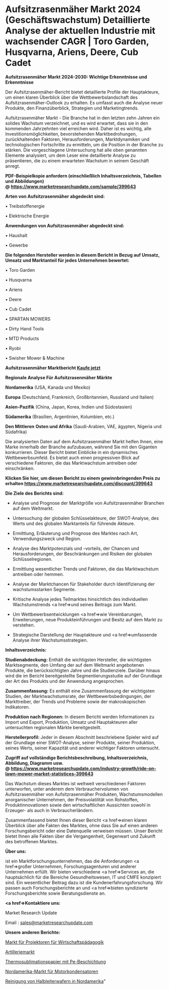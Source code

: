 # Aufsitzrasenmäher Markt 2024 (Geschäftswachstum) Detaillierte Analyse der aktuellen Industrie mit wachsender CAGR | Toro Garden, Husqvarna, Ariens, Deere, Cub Cadet

<strong>Aufsitzrasenmäher Markt 2024-2030: Wichtige Erkenntnisse und Erkenntnisse</strong>

Der Aufsitzrasenmäher-Bericht bietet detaillierte Profile der Hauptakteure, um einen klaren Überblick über die Wettbewerbslandschaft des Aufsitzrasenmäher-Outlook zu erhalten. Es umfasst auch die Analyse neuer Produkte, den Finanzüberblick, Strategien und Marketingtrends.

Aufsitzrasenmäher Markt - Die Branche hat in den letzten zehn Jahren ein solides Wachstum verzeichnet, und es wird erwartet, dass sie in den kommenden Jahrzehnten viel erreichen wird. Daher ist es wichtig, alle Investitionsmöglichkeiten, bevorstehenden Marktbedrohungen, zurückhaltenden Faktoren, Herausforderungen, Marktdynamiken und technologischen Fortschritte zu ermitteln, um die Position in der Branche zu stärken. Die vorgeschlagene Untersuchung hat alle oben genannten Elemente analysiert, um dem Leser eine detaillierte Analyse zu präsentieren, die zu einem erwarteten Wachstum in seinem Geschäft anregt.

<strong><b>PDF-Beispielkopie anfordern (einschließlich Inhaltsverzeichnis, Tabellen und Abbildungen) @ </b></strong><strong><a href=https://www.marketresearchupdate.com/sample/399643><strong>https://www.marketresearchupdate.com/sample/399643</u></a></strong></strong>

<strong>Arten von Aufsitzrasenmäher abgedeckt sind:</strong>

• Treibstoffenergie

• Elektrische Energie

<strong>Anwendungen von Aufsitzrasenmäher abgedeckt sind:</strong>

• Haushalt

• Gewerbe

<strong>Die folgenden Hersteller werden in diesem Bericht in Bezug auf Umsatz, Umsatz und Marktanteil für jedes Unternehmen bewertet:</strong>

• Toro Garden

• Husqvarna

• Ariens

• Deere

• Cub Cadet

• SPARTAN MOWERS

• Dirty Hand Tools

• MTD Products

• Ryobi

• Swisher Mower & Machine

<strong>Aufsitzrasenmäher Marktbericht <a href=https://www.marketresearchupdate.com/buynow/399643>Kaufe jetzt</a></strong>

<strong>Regionale Analyse Für Aufsitzrasenmäher Märkte</strong>

<strong>Nordamerika</strong> (USA, Kanada und Mexiko)

<strong>Europa</strong> (Deutschland, Frankreich, Großbritannien, Russland und Italien)

<strong>Asien-Pazifik</strong> (China, Japan, Korea, Indien und Südostasien)

<strong>Südamerika</strong> (Brasilien, Argentinien, Kolumbien, etc.)

<strong>Den Mittleren</strong> <strong>Osten und Afrika</strong> (Saudi-Arabien, VAE, ägypten, Nigeria und Südafrika)

Die analysierten Daten auf dem Aufsitzrasenmäher Markt helfen Ihnen, eine Marke innerhalb der Branche aufzubauen, während Sie mit den Giganten konkurrieren. Dieser Bericht bietet Einblicke in ein dynamisches Wettbewerbsumfeld. Es bietet auch einen progressiven Blick auf verschiedene Faktoren, die das Marktwachstum antreiben oder einschränken.

<strong>Klicken Sie hier, um diesen Bericht zu einem gewinnbringenden Preis zu erhalten
</strong><strong><a href=https://www.marketresearchupdate.com/discount/399643>https://www.marketresearchupdate.com/discount/399643</b></u></strong></a>

<strong>Die Ziele des Berichts sind:</strong>

- Analyse und Prognose der Marktgröße von Aufsitzrasenmäher Branchen auf dem Weltmarkt.

- Untersuchung der globalen Schlüsselakteure, der SWOT-Analyse, des Werts und des globalen Marktanteils für führende Akteure.

- Ermittlung, Erläuterung und Prognose des Marktes nach Art, Verwendungszweck und Region.

- Analyse des Marktpotenzials und -vorteils, der Chancen und Herausforderungen, der Beschränkungen und Risiken der globalen Schlüsselregionen.

- Ermittlung wesentlicher Trends und Faktoren, die das Marktwachstum antreiben oder hemmen.

- Analyse der Marktchancen für Stakeholder durch Identifizierung der wachstumsstarken Segmente.

- Kritische Analyse jedes Teilmarktes hinsichtlich des individuellen Wachstumstrends <a href=>und</a> seines Beitrags zum Markt.

- Um Wettbewerbsentwicklungen <a href=>wie</a> Vereinbarungen, Erweiterungen, neue Produkteinführungen und Besitz auf dem Markt zu verstehen.

- Strategische Darstellung der Hauptakteure und <a href=>umfas</a>sende Analyse ihrer Wachstumsstrategien.

<strong>Inhaltsverzeichnis:</strong>

<strong>Studienabdeckung:</strong> Enthält die wichtigsten Hersteller, die wichtigsten Marktsegmente, den Umfang der auf dem Weltmarkt angebotenen Produkte, die berücksichtigten Jahre und die Studienziele. Darüber hinaus wird die im Bericht bereitgestellte Segmentierungsstudie auf der Grundlage der Art des Produkts und der Anwendung angesprochen.

<strong>Zusammenfassung:</strong> Es enthält eine Zusammenfassung der wichtigsten Studien, der Marktwachstumsrate, der Wettbewerbsbedingungen, der Markttreiber, der Trends und Probleme sowie der makroskopischen Indikatoren.

<strong>Produktion nach Regionen:</strong> In diesem Bericht werden Informationen zu Import und Export, Produktion, Umsatz und Hauptakteuren aller untersuchten regionalen Märkte bereitgestellt.

<strong>Herstellerprofil:</strong> Jeder in diesem Abschnitt beschriebene Spieler wird auf der Grundlage einer SWOT-Analyse, seiner Produkte, seiner Produktion, seines Werts, seiner Kapazität und anderer wichtiger Faktoren untersucht.

<strong><b>Zugriff auf vollständige Berichtsbeschreibung, Inhaltsverzeichnis, Abbildung, Diagramm usw. @ </b></strong><strong><a href=https://www.marketresearchupdate.com/industry-growth/ride-on-lawn-mower-market-statistices-399643>https://www.marketresearchupdate.com/industry-growth/ride-on-lawn-mower-market-statistices-399643</a></strong>

Das Wachstum dieses Marktes ist weltweit verschiedenen Faktoren unterworfen, unter anderem dem Verbrauchervolumen von Aufsitzrasenmäher von Aufsitzrasenmäher Produkten, Wachstumsmodellen anorganischer Unternehmen, der Preisvolatilität von Rohstoffen, Produktinnovationen sowie den wirtschaftlichen Aussichten sowohl in Erzeuger- als auch in Verbraucherländern.

Zusammenfassend bietet Ihnen dieser Bericht <a href=>einen</a> klaren Überblick über alle Fakten des Marktes, ohne dass Sie auf einen anderen Forschungsbericht oder eine Datenquelle verweisen müssen. Unser Bericht bietet Ihnen alle Fakten über die Vergangenheit, Gegenwart und Zukunft des betroffenen Marktes.

<strong>Über uns:</strong>

 ist ein Marktforschungsunternehmen, das die Anforderungen <a href=>großer</a> Unternehmen, Forschungsagenturen und anderer Unternehmen erfüllt. Wir bieten verschiedene <a href=>Services</a> an, die hauptsächlich für die Bereiche Gesundheitswesen, IT und CMFE konzipiert sind. Ein wesentlicher Beitrag dazu ist die Kundenerfahrungsforschung. Wir passen auch Forschungsberichte an und <a href=>bieten</a> syndizierte Forschungsberichte sowie Beratungsdienste an.

<strong><a href=>Kontaktiere uns:</a></strong>

Market Research Update

Email : sales@marketresearchupdate.com

<strong>Unsere anderen Berichte:</strong>

<a href=https://www.linkedin.com/pulse/business-education-projector-market-2023-trends-new-research>Markt für Projektoren für Wirtschaftspädagogik</a>

<a href=https://www.linkedin.com/pulse/artillery-market-top-leading-vendors-skoda-bae-systems>Artilleriemarkt</a>

<a href=https://www.linkedin.com/pulse/dye-sublimation-paper-thermal-pe-coated>Thermosublimationspapier mit Pe-Beschichtung</a>

<a href=https://www.linkedin.com/pulse/north-america-motor-capacitor-market-2023-manufacturers>Nordamerika-Markt für Motorkondensatoren</a>

<a href=https://www.linkedin.com/pulse/north-america-semiconductor-wafer-cleaning>Reinigung von Halbleiterwafern in Nordamerika</a>"
